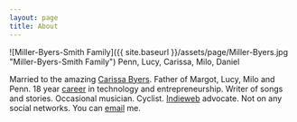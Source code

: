 ```yaml
---
layout: page
title: About
---
```


![Miller-Byers-Smith Family]({{ site.baseurl }}/assets/page/Miller-Byers.jpg "Miller-Byers-Smith Family")
<span class="small">Penn, Lucy, Carissa, Milo, Daniel</span>

Married to the amazing [Carissa Byers](http://carissabyers.com/). Father of Margot, Lucy, Milo and Penn. 18 year [career](https://www.linkedin.com/in/dealingwith) in technology and entrepreneurship. Writer of songs and stories. Occasional musician. Cyclist. [Indieweb](https://en.wikipedia.org/wiki/IndieWeb) advocate. Not on any social networks. You can [email](mailto:dealingwith@gmail.com) me.
